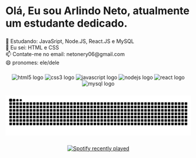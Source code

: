 <h1 align="left">Olá, Eu sou Arlindo Neto, atualmente um estudante dedicado.</h1>

###

<p align="left">🌱 Estudando: JavaSript, Node.JS, React.JS e MySQL<br> 📓 Eu sei:  HTML e CSS<br>📫 Contate-me no email: netonery06@gmail.com<br>😄 pronomes: ele/dele</p>

###

<div align="center">
  <img src="https://cdn.jsdelivr.net/gh/devicons/devicon/icons/html5/html5-original.svg" height="40" width="52" alt="html5 logo"  />
  <img src="https://cdn.jsdelivr.net/gh/devicons/devicon/icons/css3/css3-original.svg" height="40" width="52" alt="css3 logo"  />
  <img src="https://cdn.jsdelivr.net/gh/devicons/devicon/icons/javascript/javascript-plain.svg" height="40" width="52" alt="javascript logo"  />
  <img src="https://cdn.jsdelivr.net/gh/devicons/devicon/icons/nodejs/nodejs-original.svg" height="40" width="52" alt="nodejs logo"  />
  <img src="https://cdn.jsdelivr.net/gh/devicons/devicon/icons/react/react-original.svg" height="40" width="52" alt="react logo"  />
  <img src="https://cdn.jsdelivr.net/gh/devicons/devicon/icons/mysql/mysql-plain.svg" height="40" width="52" alt="mysql logo"  />
</div>

###

<img src="https://raw.githubusercontent.com/ArlindoGSN/ArlindoGSN/output/snake.svg" alt="Snake animation" />

###

<div align="center">
  <a href="https://open.spotify.com/user/12171132788">
    <img src="https://spotify-recently-played-readme.vercel.app/api?count=5" alt="Spotify recently played"  />
  </a>
</div>

###
